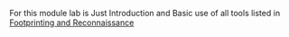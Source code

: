 For this module lab is Just Introduction and Basic use of all tools listed in  [Footprinting and Reconnaissance](https://github.com/Kr1shna02/CEH-v12/blob/main/module_02/Footprinting%20and%20Reconnaissance.md)
